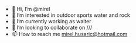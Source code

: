 - 👋 Hi, I’m @mirel
- 👀 I’m interested in outdoor sports water and rock
- 🌱 I’m currently working as waiter
- 💞️ I’m looking to collaborate on ///
- 📫 How to reach me mirel.husaric@hotmail.com

<!---
Adzezlez/Adzezlez is a ✨ special ✨ repository because its `README.md` (this file) appears on your GitHub profile.
You can click the Preview link to take a look at your changes.
--->
